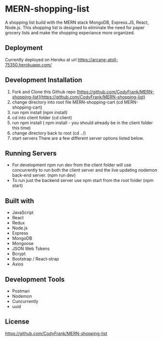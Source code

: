 # MERN-shopping-list
A shopping list build with the MERN stack MongoDB, Express.JS, React, Node.js. This shopping list is designed to eliminate the need for paper grocery lists and make the shopping experiance more organized.

## Deployment 
Currently deployed on Heroku at url https://arcane-atoll-75350.herokuapp.com/

## Development Installation
1. Fork and Clone this Github repo [https://github.com/CodyFrank/MERN-shopping-list](https://github.com/CodyFrank/MERN-shopping-list)
2. change directory into root file MERN-shopping-cart (cd MERN-shopping-cart)
3. run npm install (npm install)
4. cd into client folder (cd client)
5. run npm install ( npm install - you should already be in the client folder this time)
6. change directory back to root (cd ../)
7. start servers 
    There are a few different server options listed below. 

## Running Servers
* For development npm run dev from the client folder will use concurrently to run both the client server and the live updating nodemon back-end server. (npm run dev)
* To run just the backend server use npm start from the root folder (npm start)

## Built with
* JavaScript
* React
* Redux
* Node.js
* Express
* MongoDB
* Mongoose
* JSON Web Tokens
* Bcrypt
* Bootstrap / React-strap
* Axios

## Development Tools
* Postman
* Nodemon
* Cuncurrently
* uuid

## License
https://github.com/CodyFrank/MERN-shopping-list